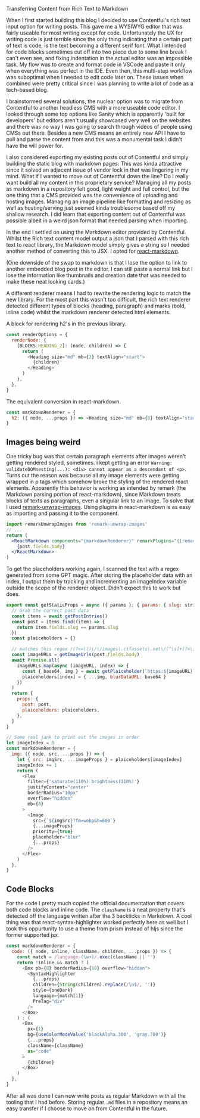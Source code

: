 Transferring Content from Rich Text to Markdown

When I first started building this blog I decided to use Contentful's rich text input option for writing posts. This gave me a WYSIWYG editor that was fairly useable for most writing except for code. Unfortunately the UX for writing code is just terrible since the only thing indicating that a certain part of text is code, is the text becoming a different serif font. What I intended for code blocks sometimes cut off into two piece due to some line break I can't even see, and fixing indentation in the actual editor was an impossible task. My flow was to create and format code in VSCode and paste it only when everything was perfect in the IDE. Even then, this multi-step workflow was suboptimal when I needed to edit code later on. These issues when combined were pretty critical since I was planning to write a lot of code as a tech-based blog.

I brainstormed several solutions, the nuclear option was to migrate from Contentful to another headless CMS with a more useable code editor. I looked through some top options like Sanity which is apparently 'built for developers' but editors aren't usually showcased very well on the websites and there was no way I was going to search through videos of people using CMSs out there. Besides a new CMS means an entirely new API I have to pull and parse the content from and this was a monumental task I didn't have the will power for.

I also considered exporting my existing posts out of Contentful and simply building the static blog with markdown pages. This was kinda attractive since it solved an adjacent issue of vendor lock in that was lingering in my mind. What if I wanted to move out of Contentful down the line? Do I really want build all my content in this proprietary service? Managing all my posts as markdown in a repository felt good, light weight and full control, but the one thing that a CMS provided was the convenience of uploading and hosting images. Managing an image pipeline like formatting and resizing as well as hosting/serving just seemed kinda troublesome based off my shallow research.
I did learn that exporting content out of Contentful was possible albeit in a weird json format that needed parsing when importing.

In the end I settled on using the Markdown editor provided by Contentful. Whilst the Rich text content model output a json that I parsed with this rich text to react library, the Markdown model simply gives a string so I needed another method of converting this to JSX. I opted for [react-markdown](https://www.npmjs.com/package/react-markdown).

(One downside of the swap to markdown is that I lose the option to link to another embedded blog post in the editor. I can still paste a normal link but I lose the information like thumbnails and creation date that was needed to make these neat looking cards.)

A different renderer means I had to rewrite the rendering logic to match the new library. For the most part this wasn't too difficult, the rich text renderer detected different types of blocks (heading, paragraph) and marks (bold, inline code) whilst the markdown renderer detected html elements.

A block for rendering h2's in the previous library.

```javascript
const renderOptions = {
  renderNode: {
    [BLOCKS.HEADING_2]: (node, children) => {
      return (
        <Heading size="md" mb={2} textAlign="start">
          {children}
        </Heading>
      )
    },
  },
}
```

The equivalent conversion in react-markdown.

```javascript
const markdownRenderer = {
  h2: ({ node, ...props }) => <Heading size="md" mb={8} textAlign="start" {...props} />,
}
```

## Images being weird

One tricky bug was that certain paragraph elements after images weren't getting rendered styled, sometimes. I kept getting an error `Warning: validateDOMnesting(...): <div> cannot appear as a descendant of <p>`. Turns out the reason was because all my image elements were getting wrapped in p tags which somehow broke the styling of the rendered react elements. Apparently this behavior is working as intended by remark (the Markdown parsing portion of react-markdown), since Markdown treats blocks of texts as paragraphs, even a singular link to an image. To solve that I used [remark-unwrap-images](https://www.npmjs.com/package/remark-unwrap-images). Using plugins in react-markdown is as easy as importing and passing it to the component.

```jsx
import remarkUnwrapImages from 'remark-unwrap-images'
// ...
return (
  <ReactMarkdown components="{markdownRenderer}" remarkPlugins="{[remarkUnwrapImages]}" skipHtml>
    {post.fields.body}
  </ReactMarkdown>
)
```

To get the placeholders working again, I scanned the text with a regex generated from some GPT magic. After storing the placeholder data with an index, I output them by tracking and incrementing an imageIndex variable outside the scope of the renderer object. Didn't expect this to work but does.

```javascript
export const getStaticProps = async ({ params }: { params: { slug: string } }) => {
  // Grab the correct post data
  const items = await getPostEntries()
  const post = items.find((item) => {
    return item.fields.slug == params.slug
  })
  const plaiceholders = {}

  // matches this regex /(?<=\()\/\/images\.ctfassets\.net\/[^\s]+(?=\))/g
  const imageURLs = getImageUrls(post.fields.body)
  await Promise.all(
    imageURLs.map(async (imageURL, index) => {
      const { base64, img } = await getPlaiceholder(`https:${imageURL}`)
      plaiceholders[index] = { ...img, blurDataURL: base64 }
    })
  )
  return {
    props: {
      post: post,
      plaiceholders: plaiceholders,
    },
  }
}

// Some real jank to print out the images in order
let imageIndex = 0
const markdownRenderer = {
  img: ({ node, src, ...props }) => {
    let { src: imgSrc, ...imageProps } = plaiceholders[imageIndex]
    imageIndex += 1
    return (
      <Flex
        filter={'saturate(110%) brightness(110%)'}
        justifyContent="center"
        borderRadius="10px"
        overflow="hidden"
        mb={8}
      >
        <Image
          src={`${imgSrc}?fm=webp&h=600`}
          {...imageProps}
          priority={true}
          placeholder="blur"
          {...props}
        />
      </Flex>
    )
  },
}
```

## Code Blocks

For the code I pretty much copied the official documentation that covers both code blocks and inline code. The `className` is a neat property that's detected off the language written after the 3 backticks in Markdown. A cool thing was that react-syntax-highlighter worked perfectly here as well but I took this oppurtunity to use a theme from prism instead of hljs since the former supported jsx.

```javascript
const markdownRenderer = {
  code: ({ node, inline, className, children, ...props }) => {
    const match = /language-(\w+)/.exec(className || '')
    return !inline && match ? (
      <Box pb={8} borderRadius={10} overflow="hidden">
        <SyntaxHighlighter
          {...props}
          children={String(children).replace(/\n$/, '')}
          style={oneDark}
          language={match[1]}
          PreTag="div"
        />
      </Box>
    ) : (
      <Box
        px={1}
        bg={useColorModeValue('blackAlpha.300', 'gray.700')}
        {...props}
        className={className}
        as="code"
      >
        {children}
      </Box>
    )
  },
}
```

After all was done I can now write posts as regular Markdown with all the tooling that I had before. Storing regular `.md` files in a repository means an easy transfer if I choose to move on from Contentful in the future.
